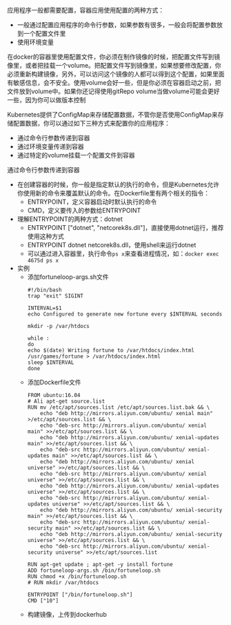 应用程序一般都需要配置，容器应用使用配置的两种方式：
  * 一般通过配置应用程序的命令行参数，如果参数有很多，一般会将配置参数放到一个配置文件里
  * 使用环境变量

在docker的容器里使用配置文件，你必须在制作镜像的时候，把配置文件写到镜像里，或者把挂载一个volume。把配置文件写到镜像里，如果想要修改配置，你必须重新构建镜像，另外，可以访问这个镜像的人都可以得到这个配置，如果里面有敏感信息，会不安全。使用volume会好一些，但是你必须在容器启动之前，把文件放到volume中。如果你还记得使用gitRepo volume当做volume可能会更好一些，因为你可以做版本控制  

Kubernetes提供了ConfigMap来存储配置数据，不管你是否使用ConfigMap来存储配置数据，你可以通过如下三种方式来配置你的应用程序：
  * 通过命令行参数传递到容器
  * 通过环境变量传递到容器
  * 通过特定的volume挂载一个配置文件到容器

通过命令行参数传递到容器
  * 在创建容器的时候，你一般是指定默认的执行的命令，但是Kubernetes允许你使用新的命令来覆盖默认的命令。在Dockerfile里有两个相关的指令：
      * ENTRYPOINT，定义容器启动时默认执行的命令
      * CMD，定义要传入的参数给ENTRYPOINT
  * 理解ENTRYPOINT的两种方式：dotnet
      * ENTRYPOINT ["dotnet", "netcorek8s.dll"]，直接使用dotnet运行，推荐使用这种方式
      * ENTRYPOINT dotnet netcorek8s.dll，使用shell来运行dotnet
      * 可以通过进入容器里，执行命令`ps x`来查看进程情况，如：`docker exec 4675d ps x`
  * 实例
      * 添加fortuneloop-args.sh文件
        ```
        #!/bin/bash
        trap "exit" SIGINT

        INTERVAL=$1
        echo Configured to generate new fortune every $INTERVAL seconds

        mkdir -p /var/htdocs

        while :
        do
        echo $(date) Writing fortune to /var/htdocs/index.html
        /usr/games/fortune > /var/htdocs/index.html
        sleep $INTERVAL
        done
        ```
      * 添加Dockerfile文件
        ```
        FROM ubuntu:16.04
        # Ali apt-get source.list
        RUN mv /etc/apt/sources.list /etc/apt/sources.list.bak && \
            echo "deb http://mirrors.aliyun.com/ubuntu/ xenial main" >/etc/apt/sources.list && \
            echo "deb-src http://mirrors.aliyun.com/ubuntu/ xenial main" >>/etc/apt/sources.list && \
            echo "deb http://mirrors.aliyun.com/ubuntu/ xenial-updates main" >>/etc/apt/sources.list && \
            echo "deb-src http://mirrors.aliyun.com/ubuntu/ xenial-updates main" >>/etc/apt/sources.list && \
            echo "deb http://mirrors.aliyun.com/ubuntu/ xenial universe" >>/etc/apt/sources.list && \
            echo "deb-src http://mirrors.aliyun.com/ubuntu/ xenial universe" >>/etc/apt/sources.list && \
            echo "deb http://mirrors.aliyun.com/ubuntu/ xenial-updates universe" >>/etc/apt/sources.list && \
            echo "deb-src http://mirrors.aliyun.com/ubuntu/ xenial-updates universe" >>/etc/apt/sources.list && \
            echo "deb http://mirrors.aliyun.com/ubuntu/ xenial-security main" >>/etc/apt/sources.list && \
            echo "deb-src http://mirrors.aliyun.com/ubuntu/ xenial-security main" >>/etc/apt/sources.list && \
            echo "deb http://mirrors.aliyun.com/ubuntu/ xenial-security universe" >>/etc/apt/sources.list && \
            echo "deb-src http://mirrors.aliyun.com/ubuntu/ xenial-security universe" >>/etc/apt/sources.list 

        RUN apt-get update ; apt-get -y install fortune
        ADD fortuneloop-args.sh /bin/fortuneloop.sh
        RUN chmod +x /bin/fortuneloop.sh
        # RUN mkdir /var/htdocs

        ENTRYPOINT ["/bin/fortuneloop.sh"]
        CMD ["10"]
        ```
      * 构建镜像，上传到dockerhub